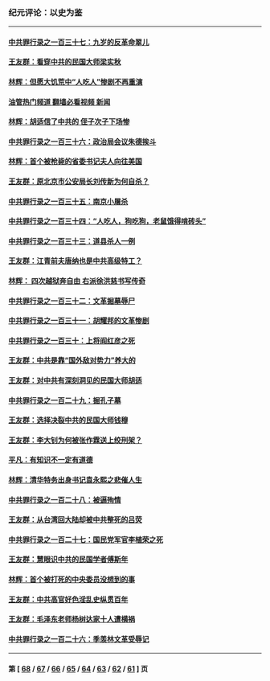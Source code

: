 ### 纪元评论：以史为鉴
---
#### [中共罪行录之一百三十七：九岁的反革命翠儿](../../pages/nsc1028/n14020997.md?06240330) 
#### [王友群：看穿中共的民国大师梁实秋](../../pages/nsc1028/n14020649.md?06240330) 
#### [林辉：但愿大饥荒中“人吃人”惨剧不再重演](../../pages/nsc1028/n14020531.md?06240330) 
#### [油管热门频道 翻墙必看视频 新闻](ok?06240330)
#### [林辉：胡适信了中共的 侄子次子下场惨](../../pages/nsc1028/n14019760.md?06240330) 
#### [中共罪行录之一百三十六：政治局会议朱德挨斗](../../pages/nsc1028/n14017983.md?06240330) 
#### [林辉：首个被枪毙的省委书记夫人向往美国](../../pages/nsc1028/n14017481.md?06240330) 
#### [王友群：原北京市公安局长刘传新为何自杀？](../../pages/nsc1028/n14016995.md?06240330) 
#### [中共罪行录之一百三十五：南京小屠杀](../../pages/nsc1028/n14015189.md?06240330) 
#### [中共罪行录之一百三十四：“人吃人，狗吃狗，老鼠饿得啃砖头”](../../pages/nsc1028/n14014478.md?06240330) 
#### [中共罪行录之一百三十三：道县杀人一例](../../pages/nsc1028/n14014033.md?06240330) 
#### [王友群：江青前夫唐纳也是中共高级特工？](../../pages/nsc1028/n14011375.md?06240330) 
#### [林辉： 四次越狱奔自由 右派徐洪慈书写传奇](../../pages/nsc1028/n14010438.md?06240330) 
#### [中共罪行录之一百三十二：文革掘墓辱尸](../../pages/nsc1028/n14009626.md?06240330) 
#### [中共罪行录之一百三十一：胡耀邦的文革惨剧](../../pages/nsc1028/n14007184.md?06240330) 
#### [中共罪行录之一百三十：上将阎红彦之死](../../pages/nsc1028/n14004426.md?06240330) 
#### [王友群：中共是靠“国外敌对势力”养大的](../../pages/nsc1028/n14004284.md?06240330) 
#### [王友群：对中共有深刻洞见的民国大师胡适](../../pages/nsc1028/n14003453.md?06240330) 
#### [中共罪行录之一百二十九：掘孔子墓](../../pages/nsc1028/n14003058.md?06240330) 
#### [王友群：选择决裂中共的民国大师钱穆](../../pages/nsc1028/n14001046.md?06240330) 
#### [王友群：李大钊为何被张作霖送上绞刑架？](../../pages/nsc1028/n13999290.md?06240330) 
#### [平凡：有知识不一定有道德](../../pages/nsc1028/n13998913.md?06240330) 
#### [林辉：清华特务出身书记袁永熙之悲催人生](../../pages/nsc1028/n13997413.md?06240330) 
#### [中共罪行录之一百二十八：被逼殉情](../../pages/nsc1028/n13991056.md?06240330) 
#### [王友群：从台湾回大陆却被中共整死的吕荧](../../pages/nsc1028/n13989235.md?06240330) 
#### [中共罪行录之一百二十七：国民党军官李植荣之死](../../pages/nsc1028/n13989006.md?06240330) 
#### [王友群：慧眼识中共的民国学者傅斯年](../../pages/nsc1028/n13988371.md?06240330) 
#### [林辉：首个被打死的中央委员没想到的事](../../pages/nsc1028/n13987400.md?06240330) 
#### [王友群：中共高官好色淫乱史纵贯百年](../../pages/nsc1028/n13986035.md?06240330) 
#### [王友群：毛泽东老师杨树达家十人遭横祸](../../pages/nsc1028/n13984103.md?06240330) 
#### [中共罪行录之一百二十六：季羡林文革受辱记](../../pages/nsc1028/n13980310.md?06240330) 

---
#### 第 [ [68](./68.md?06240330) / [67](./67.md?06240330) / [66](./66.md?06240330) / [65](./65.md?06240330) / [64](./64.md?06240330) / [63](./63.md?06240330) / [62](./62.md?06240330) / [61](./61.md?06240330) ] 页
